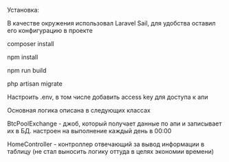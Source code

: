 Установка:

В качестве окружения использовал Laravel Sail, для удобства оставил его конфигурацию в проекте

composer install

npm install

npm run build

php artisan migrate

Настроить .env, в том числе добавить access key для доступа к апи

Основная логика описана в следующих классах

BtcPoolExchange - джоб, который получает данные по апи и записывает их в БД. настроен на выполнение каждый день в 00:00

HomeController - контроллер отвечающий за вывод информации в таблицу (не стал выносить логику оттуда в целях экономии времени)
